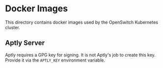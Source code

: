 # Docker Images

This directory contains docker images used by the OpenSwitch Kubernetes cluster.

## Aptly Server

Aptly requires a GPG key for signing. It is not Aptly's job to create this key. Provide it via the `APTLY_KEY` environment variable.
